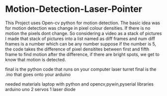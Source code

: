 # Motion-Detection-Laser-Pointer

This Project uses Open-cv python for motion detection.
The basic idea was for motion detection was change in pixel colour densities. If there is no motion the pixels dont change.
So considering a video as a stack of pictures I made that stack of pictures into a list named as diff frames and num diff frames is a number which can be any number
suppose if the number is 5, the code takes the difference of pixel densitites between first and fifth frame to find motion
after the difference, if there are bright spots, we get to know that motion is detected.

final is the python code that runs on your computer
laser turret final is the .ino that goes onto your arduino

needed materials
laptop with python and opencv,pywin,pyserial libraries
arduino uno
2 servos
1 laser diode
